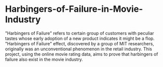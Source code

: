 # Harbingers-of-Failure-in-Movie-Industry
"Harbingers of Failure" refers to certain group of customers with peculiar tastes whose early adoption of a new product indicates it might be a flop. "Harbingers of Failure" effect, discovered by a group of MIT researchers, originally was an unconventional phenomenon in the retail industry. This project, using the online movie rating data, aims to prove that harbingers of failure also exist in the movie industry.
